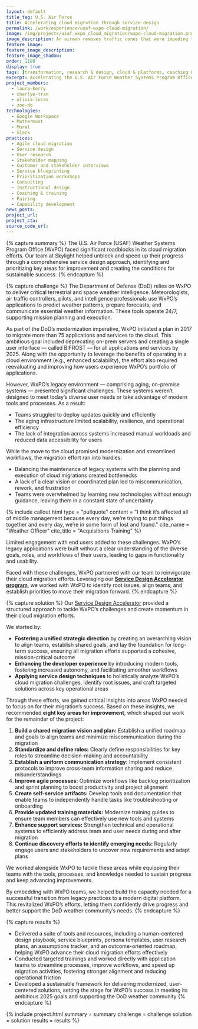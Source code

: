 ```yaml
---
layout: default
title_tag: U.S. Air Force
title: Accelerating cloud migration through service design
permalink: /work/experience/usaf-wxpo-cloud-migration/
image: /img/projects/usaf_wxpo_cloud_migration/wxpo-cloud-migration.png
image_description: An airman removes traffic cones that were impeding the progress of a cloud.
feature_image:
feature_image_description:
feature_image_shadow:
order: 1180
display: true
tags: [transformation, research & design, cloud & platforms, coaching & training, defense, air force, charlye tran, olivia lucas, zoe do, laura kerry]
excerpt: Accelerating the U.S. Air Force Weather Systems Program Office's cloud migration by identifying key areas for improvement and fostering sustainable progress.
project_members:
  - laura-kerry
  - charlye-tran
  - olivia-lucas
  - zoe-do
technologies:
  - Google Workspace
  - Mattermost
  - Mural
  - Slack
practices:
  - Agile cloud migration
  - Service design
  - User research
  - Stakeholder mapping
  - Customer and stakeholder interviews
  - Service blueprinting
  - Prioritization workshops
  - Consulting
  - Instructional design
  - Coaching & training
  - Pairing
  - Capability development
news_posts:
project_url:
project_cta:
source_code_url:
---
```


{% capture summary %}
The U.S. Air Force (USAF) Weather Systems Program Office (WxPO) faced significant roadblocks in its cloud migration efforts. Our team at Skylight helped unblock and speed up their progress through a comprehensive service design approach, identifying and prioritizing key areas for improvement and creating the conditions for sustainable success.
{% endcapture %}

{% capture challenge %}
The Department of Defense (DoD) relies on WxPO to deliver critical terrestrial and space weather intelligence. Meteorologists, air traffic controllers, pilots, and intelligence professionals use WxPO’s applications to predict weather patterns, prepare forecasts, and communicate essential weather information. These tools operate 24/7, supporting mission planning and execution.

As part of the DoD’s modernization imperative, WxPO initiated a plan in 2017 to migrate more than 75 applications and services to the cloud. This ambitious goal included deprecating on-prem servers and creating a single user interface — called BIFROST — for all applications and services by 2025. Along with the opportunity to leverage the benefits of operating in a cloud environment (e.g., enhanced scalability), the effort also required reevaluating and improving how users experience WxPO’s portfolio of applications.

However, WxPO’s legacy environment — comprising aging, on-premise systems — presented significant challenges. These systems weren’t designed to meet today’s diverse user needs or take advantage of modern tools and processes. As a result:
- Teams struggled to deploy updates quickly and efficiently
- The aging infrastructure limited scalability, resilience, and operational efficiency
- The lack of integration across systems increased manual workloads and reduced data accessibility for users

While the move to the cloud promised modernization and streamlined workflows, the migration effort ran into hurdles:
- Balancing the maintenance of legacy systems with the planning and execution of cloud migrations created bottlenecks
- A lack of a clear vision or coordinated plan led to miscommunication, rework, and frustration
- Teams were overwhelmed by learning new technologies without enough guidance, leaving them in a constant state of uncertainty

{% include callout.html type = "pullquote" content = "I think it’s affected all of middle management because every day, we’re trying to put things together and every day, we’re in some form of lost and found." cite_name = "Weather Officer" cite_title = "Acquisitions Training" %}

Limited engagement with end users added to these challenges. WxPO’s legacy applications were built without a clear understanding of the diverse goals, roles, and workflows of their users, leading to gaps in functionality and usability.

Faced with these challenges, WxPO partnered with our team to reinvigorate their cloud migration efforts. Leveraging our **[Service Design Accelerator program](/work/experience/usaf-service-design-capacity-building/)**, we worked with WxPO to identify root issues, align teams, and establish priorities to move their migration forward.
{% endcapture %}

{% capture solution %}
Our [Service Design Accelerator](/work/toolkits/service-design-framework/) provided a structured approach to tackle WxPO’s challenges and create momentum in their cloud migration efforts.

We started by:
- **Fostering a unified strategic direction** by creating an overarching vision to align teams, establish shared goals, and lay the foundation for long-term success, ensuring all migration efforts supported a cohesive, mission-critical outcome
- **Enhancing the developer experience** by introducing modern tools, fostering increased autonomy, and facilitating smoother workflows
- **Applying service design techniques** to holistically analyze WxPO’s cloud migration challenges, identify root issues, and craft targeted solutions across key operational areas

Through these efforts, we gained critical insights into areas WxPO needed to focus on for their migration’s success. Based on these insights, we recommended **eight key areas for improvement**, which shaped our work for the remainder of the project:
1. **Build a shared migration vision and plan:** Establish a unified roadmap and goals to align teams and minimize miscommunication during the migration
2. **Standardize and define roles:** Clearly define responsibilities for key roles to streamline decision-making and accountability
3. **Establish a uniform communication strategy:** Implement consistent protocols to improve cross-team information sharing and reduce misunderstandings
4. **Improve agile processes:** Optimize workflows like backlog prioritization and sprint planning to boost productivity and project alignment
5. **Create self-service artifacts:** Develop tools and documentation that enable teams to independently handle tasks like troubleshooting or onboarding
6. **Provide updated training materials:** Modernize training guides to ensure team members can effectively use new tools and systems
7. **Enhance support services:** Strengthen technical and operational systems to efficiently address team and user needs during and after migration
8. **Continue discovery efforts to identify emerging needs:** Regularly engage users and stakeholders to uncover new requirements and adapt plans

We worked alongside WxPO to tackle these areas while equipping their teams with the tools, processes, and knowledge needed to sustain progress and keep advancing improvements.

By embedding with WxPO teams, we helped build the capacity needed for a successful transition from legacy practices to a modern digital platform. This revitalized WxPO’s efforts, letting them confidently drive progress and better support the DoD weather community’s needs.
{% endcapture %}

{% capture results %}
- Delivered a suite of tools and resources, including a human-centered design playbook, service blueprints, persona templates, user research plans, an assumptions tracker, and an outcome-oriented roadmap, helping WxPO advance their cloud migration efforts effectively
- Conducted targeted trainings and worked directly with application teams to streamline processes, improve workflows, and speed up migration activities, fostering stronger alignment and reducing operational friction
- Developed a sustainable framework for delivering modernized, user-centered solutions, setting the stage for WxPO’s success in meeting its ambitious 2025 goals and supporting the DoD weather community
{% endcapture %}

{% include project.html
  summary = summary
  challenge = challenge
  solution = solution
  results = results
%}
